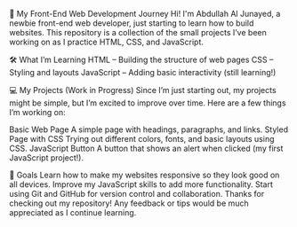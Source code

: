 🌱 My Front-End Web Development Journey
Hi! I'm Abdullah Al Junayed, a newbie front-end web developer, just starting to learn how to build websites. This repository is a collection of the small projects I’ve been working on as I practice HTML, CSS, and JavaScript.

🛠️ What I’m Learning
HTML – Building the structure of web pages
CSS – Styling and layouts
JavaScript – Adding basic interactivity (still learning!)

💻 My Projects (Work in Progress)
Since I’m just starting out, my projects might be simple, but I’m excited to improve over time. Here are a few things I’m working on:

Basic Web Page
A simple page with headings, paragraphs, and links.
Styled Page with CSS
Trying out different colors, fonts, and basic layouts using CSS.
JavaScript Button
A button that shows an alert when clicked (my first JavaScript project!).

🎯 Goals
Learn how to make my websites responsive so they look good on all devices.
Improve my JavaScript skills to add more functionality.
Start using Git and GitHub for version control and collaboration.
Thanks for checking out my repository! Any feedback or tips would be much appreciated as I continue learning.

